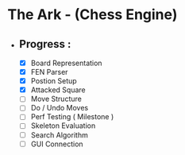 # The Ark - (Chess Engine)

- ## Progress :
    - [X] Board Representation
    - [X] FEN Parser
    - [X] Postion Setup
    - [X] Attacked Square
    - [ ] Move Structure
    - [ ] Do / Undo Moves
    - [ ] Perf Testing ( Milestone )
    - [ ] Skeleton Evaluation
    - [ ] Search Algorithm
    - [ ] GUI Connection